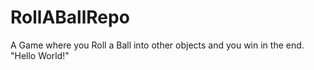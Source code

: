 # RollABallRepo
A Game where you Roll a Ball into other objects and you win in the end.
"Hello World!"
